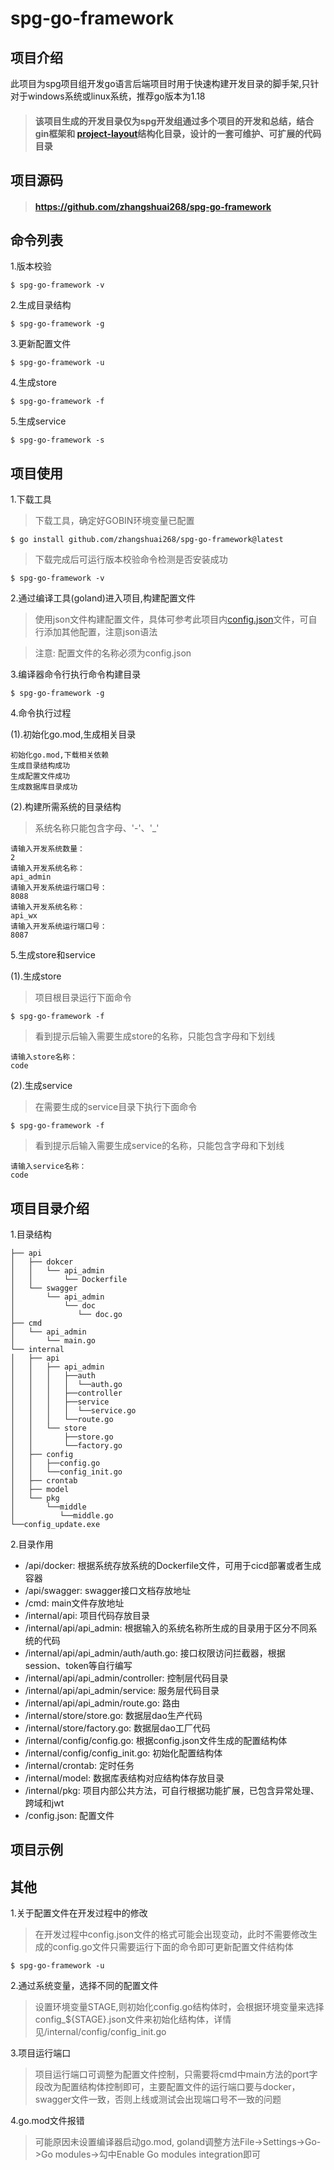 # spg-go-framework

## 项目介绍

此项目为spg项目组开发go语言后端项目时用于快速构建开发目录的脚手架,只针对于windows系统或linux系统，推荐go版本为1.18

> #### 该项目生成的开发目录仅为spg开发组通过多个项目的开发和总结，结合gin框架和 [project-layout](https://github.com/golang-standards/project-layout)结构化目录，设计的一套可维护、可扩展的代码目录

## 项目源码

> #### https://github.com/zhangshuai268/spg-go-framework

## 命令列表

1.版本校验
````
$ spg-go-framework -v
````
2.生成目录结构
````
$ spg-go-framework -g
````
3.更新配置文件
````
$ spg-go-framework -u
````
4.生成store
````
$ spg-go-framework -f
````
5.生成service
````
$ spg-go-framework -s
````

## 项目使用

1.下载工具

>下载工具，确定好GOBIN环境变量已配置
````
$ go install github.com/zhangshuai268/spg-go-framework@latest
````
>下载完成后可运行版本校验命令检测是否安装成功
````
$ spg-go-framework -v
````

2.通过编译工具(goland)进入项目,构建配置文件

>使用json文件构建配置文件，具体可参考此项目内[config.json](./config.json)文件，可自行添加其他配置，注意json语法

>注意: 配置文件的名称必须为config.json

3.编译器命令行执行命令构建目录

````
$ spg-go-framework -g
````

4.命令执行过程

(1).初始化go.mod,生成相关目录

````
初始化go.mod,下载相关依赖
生成目录结构成功    
生成配置文件成功    
生成数据库目录成功  
````

(2).构建所需系统的目录结构

>系统名称只能包含字母、'-'、'_'

````
请输入开发系统数量：
2
请输入开发系统名称：
api_admin
请输入开发系统运行端口号：
8088
请输入开发系统名称：
api_wx
请输入开发系统运行端口号：
8087
````

5.生成store和service

(1).生成store

>项目根目录运行下面命令

````
$ spg-go-framework -f
````

>看到提示后输入需要生成store的名称，只能包含字母和下划线

````
请输入store名称：
code
````

(2).生成service

>在需要生成的service目录下执行下面命令

````
$ spg-go-framework -f
````

>看到提示后输入需要生成service的名称，只能包含字母和下划线

````
请输入service名称：
code
````

## 项目目录介绍

1.目录结构

````
├── api
│   ├── dokcer
│   │   └── api_admin
│   │       └── Dockerfile
│   └── swagger
│       └── api_admin
│           └── doc
│              └── doc.go 
├── cmd
│   └── api_admin
│       └── main.go
└── internal
│   ├── api
│   │   ├── api_admin
│   │   │   ├──auth
│   │   │   │  └──auth.go
│   │   │   ├──controller 
│   │   │   ├──service
│   │   │   │  └──service.go
│   │   │   └──route.go
│   │   └── store
│   │       ├──store.go
│   │       └──factory.go
│   ├── config
│   │   ├──config.go
│   │   └──config_init.go
│   ├── crontab
│   ├── model
│   └── pkg
│       └──middle
│          └──middle.go
└──config_update.exe

````
2.目录作用

* /api/docker: 根据系统存放系统的Dockerfile文件，可用于cicd部署或者生成容器
* /api/swagger: swagger接口文档存放地址
* /cmd: main文件存放地址
* /internal/api: 项目代码存放目录
* /internal/api/api_admin: 根据输入的系统名称所生成的目录用于区分不同系统的代码
* /internal/api/api_admin/auth/auth.go: 接口权限访问拦截器，根据session、token等自行编写
* /internal/api/api_admin/controller: 控制层代码目录
* /internal/api/api_admin/service: 服务层代码目录
* /internal/api/api_admin/route.go: 路由
* /internal/store/store.go: 数据层dao生产代码
* /internal/store/factory.go: 数据层dao工厂代码
* /internal/config/config.go: 根据config.json文件生成的配置结构体
* /internal/config/config_init.go: 初始化配置结构体
* /internal/crontab: 定时任务
* /internal/model: 数据库表结构对应结构体存放目录
* /internal/pkg: 项目内部公共方法，可自行根据功能扩展，已包含异常处理、跨域和jwt
* /config.json: 配置文件

## 项目示例

>

## 其他

1.关于配置文件在开发过程中的修改

>在开发过程中config.json文件的格式可能会出现变动，此时不需要修改生成的config.go文件只需要运行下面的命令即可更新配置文件结构体
````
$ spg-go-framework -u
````

2.通过系统变量，选择不同的配置文件

>设置环境变量STAGE,则初始化config.go结构体时，会根据环境变量来选择config_${STAGE}.json文件来初始化结构体，详情见/internal/config/config_init.go

3.项目运行端口

>项目运行端口可调整为配置文件控制，只需要将cmd中main方法的port字段改为配置结构体控制即可，主要配置文件的运行端口要与docker，swagger文件一致，否则上线或测试会出现端口号不一致的问题

4.go.mod文件报错

>可能原因未设置编译器启动go.mod, goland调整方法File->Settings->Go->Go modules->勾中Enable Go modules integration即可
